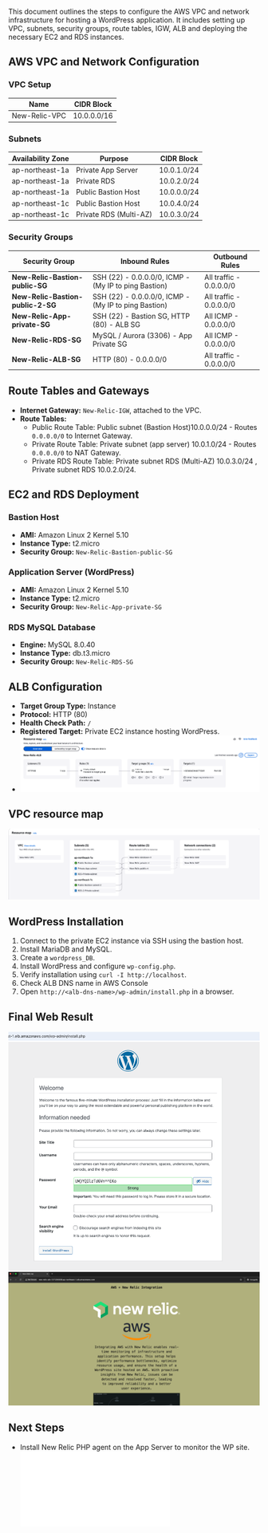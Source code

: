 This document outlines the steps to configure the AWS VPC and network infrastructure for hosting a WordPress application. It includes setting up VPC, subnets, security groups, route tables, IGW, ALB and deploying the necessary EC2 and RDS instances.

## AWS VPC and Network Configuration

### VPC Setup
| Name              | CIDR Block   |
|------------------|-------------|
| New-Relic-VPC   | 10.0.0.0/16  |

### Subnets
| Availability Zone | Purpose       | CIDR Block    |
|------------------|--------------|--------------|
| ap-northeast-1a | Private App Server  | 10.0.1.0/24  |
| ap-northeast-1a | Private RDS         | 10.0.2.0/24  |
| ap-northeast-1a | Public Bastion Host | 10.0.0.0/24  |
| ap-northeast-1c | Public Bastion Host | 10.0.4.0/24  |
| ap-northeast-1c | Private RDS (Multi-AZ) | 10.0.3.0/24  |

### Security Groups
| Security Group | Inbound Rules | Outbound Rules |
|---------------|--------------|---------------|
| **New-Relic-Bastion-public-SG** | SSH (22) - 0.0.0.0/0, ICMP - (My IP to ping Bastion) | All traffic - 0.0.0.0/0 |
| **New-Relic-Bastion-public-2-SG** | SSH (22) - 0.0.0.0/0, ICMP - (My IP to ping Bastion) | All traffic - 0.0.0.0/0 |
| **New-Relic-App-private-SG** | SSH (22) - Bastion SG, HTTP (80) - ALB SG | All ICMP - 0.0.0.0/0 |
| **New-Relic-RDS-SG** | MySQL / Aurora (3306) - App Private SG | All ICMP - 0.0.0.0/0 |
| **New-Relic-ALB-SG** | HTTP (80) - 0.0.0.0/0 | All traffic - 0.0.0.0/0 |


## Route Tables and Gateways
- **Internet Gateway:** `New-Relic-IGW`, attached to the VPC.
- **Route Tables:**
  - Public Route Table: Public subnet (Bastion Host)10.0.0.0/24 - Routes `0.0.0.0/0` to Internet Gateway.
  - Private Route Table: Private subnet (app server) 10.0.1.0/24 - Routes `0.0.0.0/0` to NAT Gateway.
  - Private RDS Route Table: Private subnet RDS (Multi-AZ) 10.0.3.0/24 , Private subnet RDS 10.0.2.0/24.

## EC2 and RDS Deployment
### Bastion Host
- **AMI:** Amazon Linux 2 Kernel 5.10
- **Instance Type:** t2.micro
- **Security Group:** `New-Relic-Bastion-public-SG`

### Application Server (WordPress)
- **AMI:** Amazon Linux 2 Kernel 5.10
- **Instance Type:** t2.micro
- **Security Group:** `New-Relic-App-private-SG`

### RDS MySQL Database
- **Engine:** MySQL 8.0.40
- **Instance Type:** db.t3.micro
- **Security Group:** `New-Relic-RDS-SG`

## ALB Configuration
- **Target Group Type:** Instance
- **Protocol:** HTTP (80)
- **Health Check Path:** `/`
- **Registered Target:** Private EC2 instance hosting WordPress.
- ![ALB resource map](../AWS-images/ALB-map.png)

## VPC resource map
![How VPC resources are mutually connected](../AWS-images/VPC-map.png)

## WordPress Installation
1. Connect to the private EC2 instance via SSH using the bastion host.
2. Install MariaDB and MySQL.
3. Create a `wordpress_DB`.
4. Install WordPress and configure `wp-config.php`.
5. Verify installation using `curl -I http://localhost`.
6. Check ALB DNS name in AWS Console 
7. Open `http://<alb-dns-name>/wp-admin/install.php` in a browser.

## Final Web Result
![WordPress Deployed](../WP-site-images/WP-1.png)
![WordPress Simple Design](../WP-site-images/WP-2.png)

## Next Steps
- Install New Relic PHP agent on the App Server to monitor the WP site.
![Proceed to](New-Relic.md)